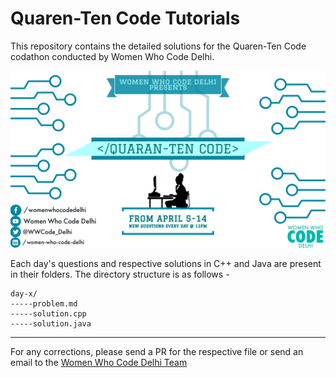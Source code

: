 # Quaren-Ten Code Tutorials

This repository contains the detailed solutions for the Quaren-Ten Code codathon conducted by Women Who Code Delhi.

![Poster](https://github.com/WomenWhoCodeDelhi/Quaren-Ten-Code-Solutions/blob/master/poster.png)

Each day's questions and respective solutions in C++ and Java are present in their folders. The directory structure is as follows - 

```
day-x/
-----problem.md
-----solution.cpp
-----solution.java
```

---

For any corrections, please send a PR for the respective file or send an email to the [Women Who Code Delhi Team](mailto:delhi@womenwhocode.com?subject=[GitHub]%20Error%20Quarenten%20Code)
